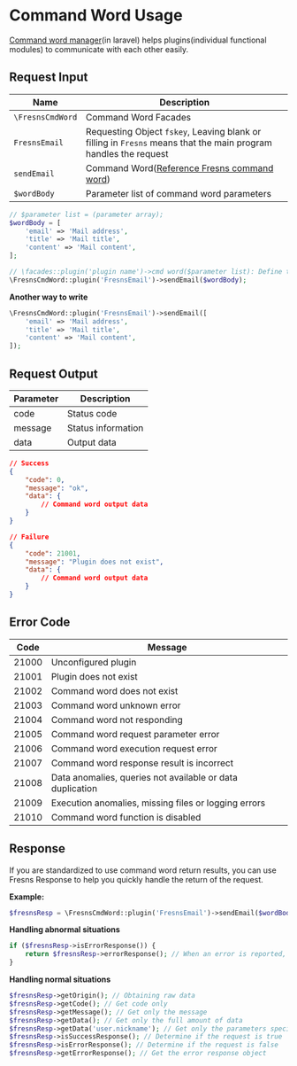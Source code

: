# Command Word Usage

[Command word manager](https://github.com/fresns/cmd-word-manager)(in laravel) helps plugins(individual functional modules) to communicate with each other easily.

## Request Input

| Name | Description |
| --- | --- |
| `\FresnsCmdWord` | Command Word Facades |
| `FresnsEmail` | Requesting Object `fskey`, Leaving blank or filling in `Fresns` means that the main program handles the request |
| `sendEmail` | Command Word([Reference Fresns command word](https://fresns.org/supports/cmd-word/basic.html)) |
| `$wordBody` | Parameter list of command word parameters |

```php
// $parameter list = (parameter array);
$wordBody = [
    'email' => 'Mail address',
    'title' => 'Mail title',
    'content' => 'Mail content',
];

// \facades::plugin('plugin name')->cmd word($parameter list): Define the contract for the return object
\FresnsCmdWord::plugin('FresnsEmail')->sendEmail($wordBody);
```

**Another way to write**

```php
\FresnsCmdWord::plugin('FresnsEmail')->sendEmail([
    'email' => 'Mail address',
    'title' => 'Mail title',
    'content' => 'Mail content',
]);
```

## Request Output

| Parameter | Description |
| --- | --- |
| code | Status code |
| message | Status information |
| data | Output data |

```json
// Success
{
    "code": 0,
    "message": "ok",
    "data": {
        // Command word output data
    }
}

// Failure
{
    "code": 21001,
    "message": "Plugin does not exist",
    "data": {
        // Command word output data
    }
}
```

## Error Code

| Code | Message |
| --- | --- |
| 21000 | Unconfigured plugin |
| 21001 | Plugin does not exist |
| 21002 | Command word does not exist |
| 21003 | Command word unknown error |
| 21004 | Command word not responding |
| 21005 | Command word request parameter error |
| 21006 | Command word execution request error |
| 21007 | Command word response result is incorrect |
| 21008 | Data anomalies, queries not available or data duplication |
| 21009 | Execution anomalies, missing files or logging errors |
| 21010 | Command word function is disabled |

## Response

If you are standardized to use command word return results, you can use Fresns Response to help you quickly handle the return of the request.

**Example:**
```php
$fresnsResp = \FresnsCmdWord::plugin('FresnsEmail')->sendEmail($wordBody);
```

**Handling abnormal situations**
```php
if ($fresnsResp->isErrorResponse()) {
    return $fresnsResp->errorResponse(); // When an error is reported, the full amount of parameters is output(code+message+data)
}
```

**Handling normal situations**
```php
$fresnsResp->getOrigin(); // Obtaining raw data
$fresnsResp->getCode(); // Get code only
$fresnsResp->getMessage(); // Get only the message
$fresnsResp->getData(); // Get only the full amount of data
$fresnsResp->getData('user.nickname'); // Get only the parameters specified in data, for example: data.user.nickname
$fresnsResp->isSuccessResponse(); // Determine if the request is true
$fresnsResp->isErrorResponse(); // Determine if the request is false
$fresnsResp->getErrorResponse(); // Get the error response object
```
